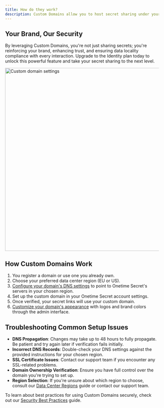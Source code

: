 ```yaml
---
title: How do they work?
description: Custom Domains allow you to host secret sharing under your own domain name, with DNS configuration in EU or US data centers and optional brand customization features.
---
```


## Your Brand, Our Security

By leveraging Custom Domains, you're not just sharing secrets; you're reinforcing your brand, enhancing trust, and ensuring data locality compliance with every interaction. Upgrade to the Identity plan today to unlock this powerful feature and take your secret sharing to the next level.

<img src="/img/docs/custom-domains/branded-homepage-enabled.png" alt="Custom domain settings" width="600" />


## How Custom Domains Work

1. You register a domain or use one you already own.
2. Choose your preferred data center region (EU or US).
3. [Configure your domain's DNS settings](/docs/custom-domains/setup-guide) to point to Onetime Secret's servers in your chosen region.
4. Set up the custom domain in your Onetime Secret account settings.
5. Once verified, your secret links will use your custom domain.
6. [Customize your domain's appearance](/docs/custom-domains/brand-guide) with logos and brand colors through the admin interface.


## Troubleshooting Common Setup Issues

- **DNS Propagation**: Changes may take up to 48 hours to fully propagate. Be patient and try again later if verification fails initially.
- **Incorrect DNS Records**: Double-check your DNS settings against the provided instructions for your chosen region.
- **SSL Certificate Issues**: Contact our support team if you encounter any SSL-related problems.
- **Domain Ownership Verification**: Ensure you have full control over the domain you're trying to set up.
- **Region Selection**: If you're unsure about which region to choose, consult our [Data Center Regions](/docs/regions) guide or contact our support team.

To learn about best practices for using Custom Domains securely, check out our [Security Best Practices](/docs/security-best-practices) guide.
